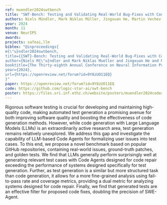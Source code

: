 ```yaml
---
ref: muendler2024swtbench
title: "SWT-Bench: Testing and Validating Real-World Bug-Fixes with Code Agents"
authors: Niels Mündler, Mark Niklas Müller, Jingxuan He, Martin Vechev
year: 2024
month: 11
venue: NeurIPS
awards: 
projects: safeai,llm
bibtex: "@inproceedings{
m{\"u}ndler2024swtbench,
title={{SWT}-Bench: Testing and Validating Real-World Bug-Fixes with Code Agents},
author={Niels M{\"u}ndler and Mark Niklas Mueller and Jingxuan He and Martin Vechev},
booktitle={The Thirty-eighth Annual Conference on Neural Information Processing Systems},
year={2024},
url={https://openreview.net/forum?id=9Y8zUO11EQ}
}"
paper: https://openreview.net/forum?id=9Y8zUO11EQ
code: https://github.com/logic-star-ai/swt-bench
poster: https://files.sri.inf.ethz.ch/website/posters/muendler2024codeagents.pdf
---
```


Rigorous software testing is crucial for developing and maintaining high-quality code, making automated test generation a promising avenue for both improving software quality and boosting the effectiveness of code generation methods. However, while code generation with Large Language Models (LLMs) is an extraordinarily active research area, test generation remains relatively unexplored. We address this gap and investigate the capability of LLM-based Code Agents for formalizing user issues into test cases. To this end, we propose a novel benchmark based on popular GitHub repositories, containing real-world issues, ground-truth patches, and golden tests. We find that LLMs generally perform surprisingly well at generating relevant test cases with Code Agents designed for code repair exceeding the performance of systems designed specifically for test generation. Further, as test generation is a similar but more structured task than code generation, it allows for a more fine-grained analysis using fail-to-pass rate and coverage metrics, providing a dual metric for analyzing systems designed for code repair. Finally, we find that generated tests are an effective filter for proposed code fixes, doubling the precision of SWE-Agent. 

